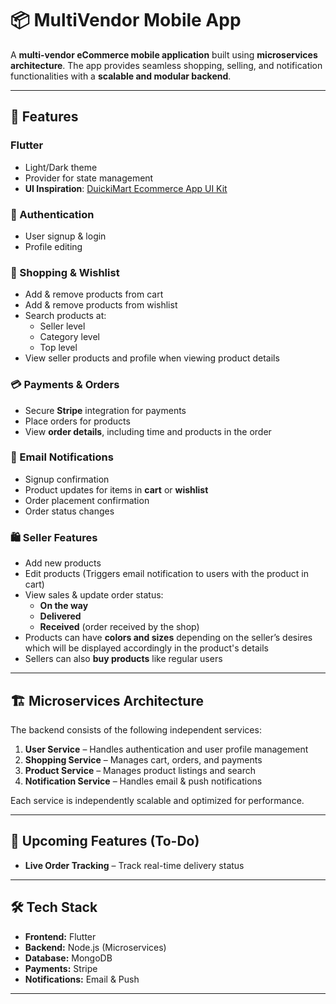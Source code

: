# 📦 MultiVendor Mobile App  

A **multi-vendor eCommerce mobile application** built using **microservices architecture**. The app provides seamless shopping, selling, and notification functionalities with a **scalable and modular backend**.  

---

## 🚀 Features  

### Flutter
- Light/Dark theme
- Provider for state management
- **UI Inspiration**: [DuickiMart Ecommerce App UI Kit](https://www.figma.com/design/0G4rVugudoCzz3qDVIJJbP/DuickiMart-Ecommerce-App-UI-Kit-(Modern-Online-Shopping-Experience---Next-Gen-eCommerce-UI)-(Community)?node-id=181-4668)


### 🔑 Authentication  
- User signup & login  
- Profile editing  

### 🛒 Shopping & Wishlist  
- Add & remove products from cart  
- Add & remove products from wishlist  
- Search products at:  
  - Seller level  
  - Category level  
  - Top level  
- View seller products and profile when viewing product details  

### 💳 Payments & Orders  
- Secure **Stripe** integration for payments  
- Place orders for products  
- View **order details**, including time and products in the order  

### 🔔 Email Notifications  
- Signup confirmation  
- Product updates for items in **cart** or **wishlist**  
- Order placement confirmation  
- Order status changes  

### 🛍️ Seller Features  
- Add new products  
- Edit products (Triggers email notification to users with the product in cart)  
- View sales & update order status:  
  - **On the way**  
  - **Delivered**  
  - **Received** (order received by the shop)  
- Products can have **colors and sizes** depending on the seller’s desires which will be displayed accordingly in the product's details  
- Sellers can also **buy products** like regular users  

---

## 🏗 Microservices Architecture  
The backend consists of the following independent services:  
1. **User Service** – Handles authentication and user profile management  
2. **Shopping Service** – Manages cart, orders, and payments  
3. **Product Service** – Manages product listings and search  
4. **Notification Service** – Handles email & push notifications  

Each service is independently scalable and optimized for performance.  

---

## 📌 Upcoming Features (To-Do)  
- **Live Order Tracking** – Track real-time delivery status  

---

## 🛠 Tech Stack  
- **Frontend:** Flutter  
- **Backend:** Node.js (Microservices)  
- **Database:** MongoDB  
- **Payments:** Stripe  
- **Notifications:** Email & Push  
 

---

